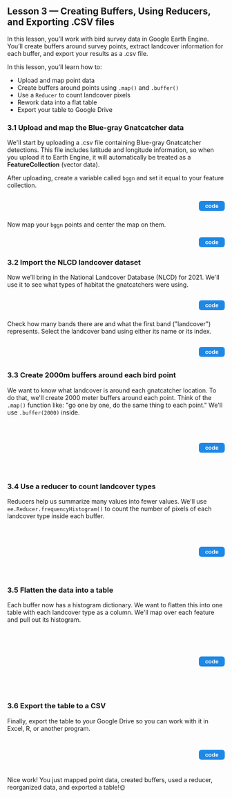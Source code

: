 <!-- Lesson 3 HTML - Creating Buffers, using reducers, and exporting .csv files -->
<h2>Lesson 3 — Creating Buffers, Using Reducers, and Exporting .CSV files</h2>

<p>In this lesson, you’ll work with bird survey data in Google Earth Engine. You’ll create buffers around survey points, extract landcover information for each buffer, and export your results as a .csv file.</p>

<p>In this lesson, you’ll learn how to:</p>
<ul>
  <li>Upload and map point data</li>
  <li>Create buffers around points using <code>.map()</code> and <code>.buffer()</code></li>
  <li>Use a <code>Reducer</code> to count landcover pixels</li>
  <li>Rework data into a flat table</li>
  <li>Export your table to Google Drive</li>
</ul>

<h3>3.1 Upload and map the Blue-gray Gnatcatcher data</h3>

<p>We'll start by uploading a .csv file containing Blue-gray Gnatcatcher detections. This file includes latitude and longitude information, so when you upload it to Earth Engine, it will automatically be treated as a <strong>FeatureCollection</strong> (vector data).</p>

<p>After uploading, create a variable called <code>bggn</code> and set it equal to your feature collection.</p>

<!-- CODE Row -->
<div style="display:flex; justify-content:space-between; align-items:center;">
  <div id="code31" style="visibility:hidden; height:auto; background-color:#f0f0f0; border-left:4px solid #ccc; padding:2px 6px; margin:0px; flex:1;">
<code>var bggn = ee.FeatureCollection("projects/ee-anastasiarahlin/assets/gnatcatcher_data");
print("bggn featureCollection:", bggn);</code>
  </div>
  <button id="codeButton31" onclick="
    var el = document.getElementById('code31');
    var btn = document.getElementById('codeButton31');
    var showing = el.style.visibility === 'visible';
    el.style.visibility = showing ? 'hidden' : 'visible';
    btn.style.backgroundColor = showing ? '#1e88e5' : '#1565c0';
  " style="background-color:#1e88e5; color:white; border:none; padding:4px 10px; border-radius:6px; font-weight:bold; cursor:pointer; margin:4px 0px 0px 8px; width:60px;">
    code
  </button>
</div>

<p>Now map your <code>bggn</code> points and center the map on them.</p>

<!-- CODE Row -->
<div style="display:flex; justify-content:space-between; align-items:center;">
  <div id="codeButton32" style="visibility:hidden; height:auto; background-color:#f0f0f0; border-left:4px solid #ccc; padding:2px 6px; margin:0px; flex:1;">
<code>Map.addLayer(bggn, {}, 'BGGN points');
Map.centerObject(bggn);</code>
  </div>
  <button id="codeButton32" onclick="
    var el = document.getElementById('codeButton32');
    var btn = document.getElementById('codeButton32');
    var showing = el.style.visibility === 'visible';
    el.style.visibility = showing ? 'hidden' : 'visible';
    btn.style.backgroundColor = showing ? '#1e88e5' : '#1565c0';
  " style="background-color:#1e88e5; color:white; border:none; padding:4px 10px; border-radius:6px; margin:4px 0px 0px 8px; font-weight:bold; width:60px;">
    code
  </button>
</div>

<h3>3.2 Import the NLCD landcover dataset</h3>

<p>Now we’ll bring in the National Landcover Database (NLCD) for 2021. We'll use it to see what types of habitat the gnatcatchers were using.</p>

<!-- CODE Row -->
<div style="display:flex; justify-content:space-between; align-items:center;">
  <div id="codeButton33" style="visibility:hidden; height:auto; background-color:#f0f0f0; border-left:4px solid #ccc; padding:2px 6px; margin:0px; flex:1;">
<code>var nlcd = ee.ImageCollection("USGS/NLCD_RELEASES/2021_REL/NLCD");
print(nlcd);</code>
  </div>
  <button id="codeButton33" onclick="
    var el = document.getElementById('codeButton33');
    var btn = document.getElementById('codeButton33');
    var showing = el.style.visibility === 'visible';
    el.style.visibility = showing ? 'hidden' : 'visible';
    btn.style.backgroundColor = showing ? '#1e88e5' : '#1565c0';
  " style="background-color:#1e88e5; color:white; border:none; padding:4px 10px; border-radius:6px; font-weight:bold; margin:4px 0px 0px 8px; width:60px;">
    code
  </button>
</div>

<p>Check how many bands there are and what the first band ("landcover") represents. Select the landcover band using either its name or its index.</p>

<!-- CODE Row -->
<div style="display:flex; justify-content:space-between; align-items:center;">
  <div id="codeButton34" style="visibility:hidden; height:auto; background-color:#f0f0f0; border-left:4px solid #ccc; padding:2px 6px; margin:0px; flex:1;">
<code>var landcover = nlcd.select('landcover');
print("landcover", landcover);
print('Number of images in landcover:', landcover.size());</code>
  </div>
  <button id="codeButton34" onclick="
    var el = document.getElementById('codeButton34');
    var btn = document.getElementById('codeButton34');
    var showing = el.style.visibility === 'visible';
    el.style.visibility = showing ? 'hidden' : 'visible';
    btn.style.backgroundColor = showing ? '#1e88e5' : '#1565c0';
  " style="background-color:#1e88e5; color:white; border:none; padding:4px 10px; border-radius:6px; font-weight:bold; margin:4px 0px 0px 8px; width:60px;">
    code
  </button>
</div>

<h3>3.3 Create 2000m buffers around each bird point</h3>

<p>We want to know what landcover is around each gnatcatcher location. To do that, we'll create 2000 meter buffers around each point. Think of the <code>.map()</code> function like: "go one by one, do the same thing to each point." We'll use <code>.buffer(2000)</code> inside.</p>

<!-- CODE Row -->
<div style="display:flex; justify-content:space-between; align-items:center;">
  <div id="codeButton35" style="visibility:hidden; height:auto; background-color:#f0f0f0; border-left:4px solid #ccc; padding:2px 6px; margin:0px; flex:1;">
<code>var buffers2000m = bggn.map(function(point_count_location) {
  return point_count_location.buffer(2000);
});
print("my_buffers200m:", buffers2000m);
Map.addLayer(buffers2000m, {color: 'green'}, 'BGGN buffers');
Map.centerObject(buffers2000m);</code>
  </div>
  <button id="codeButton35" onclick="
    var el = document.getElementById('codeButton35');
    var btn = document.getElementById('codeButton35');
    var showing = el.style.visibility === 'visible';
    el.style.visibility = showing ? 'hidden' : 'visible';
    btn.style.backgroundColor = showing ? '#1e88e5' : '#1565c0';
  " style="background-color:#1e88e5; color:white; border:none; padding:4px 10px; border-radius:6px; font-weight:bold; margin:4px 0px 0px 8px; width:60px;">
    code
  </button>
</div>

<h3>3.4 Use a reducer to count landcover types</h3>

<p>Reducers help us summarize many values into fewer values. We'll use <code>ee.Reducer.frequencyHistogram()</code> to count the number of pixels of each landcover type inside each buffer.</p>

<!-- CODE Row -->
<div style="display:flex; justify-content:space-between; align-items:center;">
  <div id="codeButton36" style="visibility:hidden; height:auto; background-color:#f0f0f0; border-left:4px solid #ccc; padding:2px 6px; margin:0px; flex:1;">
<code>var landcover2021 = landcover.first();
var landcover_pixel_counts = landcover2021.reduceRegions({
  collection: buffers2000m,
  reducer: ee.Reducer.frequencyHistogram(),
  scale: 30
});
print('Landcover pixel counts per buffer:', landcover_pixel_counts);</code>
  </div>
  <button id="codeButton36" onclick="
    var el = document.getElementById('codeButton36');
    var btn = document.getElementById('codeButton36');
    var showing = el.style.visibility === 'visible';
    el.style.visibility = showing ? 'hidden' : 'visible';
    btn.style.backgroundColor = showing ? '#1e88e5' : '#1565c0';
  " style="background-color:#1e88e5; color:white; border:none; padding:4px 10px; border-radius:6px; font-weight:bold; margin:4px 0px 0px 8px; width:60px;">
    code
  </button>
</div>

<h3>3.5 Flatten the data into a table</h3>

<p>Each buffer now has a histogram dictionary. We want to flatten this into one table with each landcover type as a column. We'll map over each feature and pull out its histogram.</p>

<!-- CODE Row -->
<div style="display:flex; justify-content:space-between; align-items:center;">
  <div id="codeButton37" style="visibility:hidden; height:auto; background-color:#f0f0f0; border-left:4px solid #ccc; padding:2px 6px; margin:0px; flex:1;">
<code>var histograms = landcover_pixel_counts;
var flattened = ee.FeatureCollection(
  histograms.map(function(feature) {
    var hist = ee.Dictionary(feature.get('histogram'));
    var newFeature = ee.Feature(null, hist)
      .set('stationID', feature.get('stationID'));
    return newFeature;
  })
);
print('Flattened FeatureCollection:', flattened);</code>
  </div>
  <button id="codeButton37" onclick="
    var el = document.getElementById('codeButton37');
    var btn = document.getElementById('codeButton37');
    var showing = el.style.visibility === 'visible';
    el.style.visibility = showing ? 'hidden' : 'visible';
    btn.style.backgroundColor = showing ? '#1e88e5' : '#1565c0';
  " style="background-color:#1e88e5; color:white; border:none; padding:4px 10px; border-radius:6px; font-weight:bold; margin:4px 0px 0px 8px; width:60px;">
    code
  </button>
</div>

<h3>3.6 Export the table to a CSV</h3>

<p>Finally, export the table to your Google Drive so you can work with it in Excel, R, or another program.</p>

<!-- CODE Row -->
<div style="display:flex; justify-content:space-between; align-items:center;">
  <div id="codeButton38" style="visibility:hidden; height:auto; background-color:#f0f0f0; border-left:4px solid #ccc; padding:2px 6px; margin:0px; flex:1;">
<code>Export.table.toDrive({
  collection: flattened,
  description: 'BGGN_landcover_pixel_counts',
  fileFormat: 'CSV'
});</code>
  </div>
  <button id="codeButton38" onclick="
    var el = document.getElementById('codeButton38');
    var btn = document.getElementById('codeButton38');
    var showing = el.style.visibility === 'visible';
    el.style.visibility = showing ? 'hidden' : 'visible';
    btn.style.backgroundColor = showing ? '#1e88e5' : '#1565c0';
  " style="background-color:#1e88e5; color:white; border:none; padding:4px 10px; border-radius:6px; font-weight:bold; margin:4px 0px 0px 8px; width:60px;">
    code
  </button>
</div>

<p>Nice work! You just mapped point data, created buffers, used a reducer, reorganized data, and exported a table!🌞</p>


